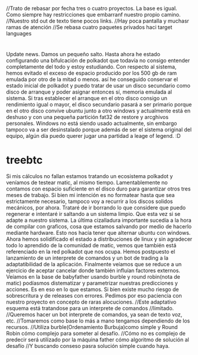 #
//Trato de rebasar por fecha tres o cuatro proyectos. La base es igual. Como siempre hay restricciones que embarranf nuestro propio camino.
//Nuestro std out de texto tiene pocos links.
//Hay poca pantalla y muchasr ramas de atención
//Se rebasa cuatro paquetes privados haci target languages
#


Update news.
Damos un pequeño salto.
Hasta ahora he estado configurando una bifulcación de polkadot que todavía no consigo entender completamente del todo y estoy estudiando.
Con respecto al sistema, hemos evitado el exceso de espacio producido por los 500 gb de ram emulada por otro de la mitad o menos. así he conseguido conservar el estado inicial de polkadot y puedo tratar de usar un disco secundario como disco de arranque y poder asignar entonces sí, memoria emulada al sistema.
Si tras establecer el arranque en el otro disco consigo un rendimiento igual o mayor, el disco secundario pasará a ser primario porque en el otro disco convive ubuntu junto a otro windows y actualmente está en deshuso y con una pequeña partición fat32 de restore y arcghivos personales.
Windows no está siendo usado actualmente, sin embargo tampoco va a ser desinstalado porque además de ser el sistema original del equipo, algún día puedo querer jugar una partidad a leage of legend. :D



# treebtc
Si mis cálculos no fallan estamos tratando un ecosistema polkadot y veníamos de testear matic, al mismo tiempo.
Lamentablemente no contamos con espacio suficiente en el disco duro para garantizar otros tres meses de trabajo.
Si bien mi intención es no formatear hasta que sea estrictamente necesario, tampoco voy a recurrir a los discos
solidos mecánicos, por ahora. Trataré de ir borrando lo que considere que puedo regenerar e intentaré ir saltando
a un sistema limpio. Que esta vez si se adapte a nuestro sistema.
La última cizalladura importante sucedía a la hora de compilar con graficos, cosa que estamos salvando por medio de hacerlo
mediante hardware. Esto nos hacía tener que alternar ubuntu con windows. Ahora hemos solidificado el estado a distribuciones
de linux y sin agradecer todo lo aprendido de la comunidad de matic, vemos que también está referenciado en la red polkadot que
nos ocupa.
Hemos postpuesto el lanzamiento de un interprete de comandos y un bot de trading a la adaptatibilidad de la aplicación.
Finalmente veíamos que se reduce a un ejercicio de aceptar cancelar donde también influían factores externos.
Veíamos en la base de babyfather usando burble y round robin(nota de matic) podíasmos distematizar y parametrizar nuestras
predicciones y acciones. Es en eso en lo que estamos. Si bien existe mucho riesgo de sobrescritura y de releases con errores.
Pedimos por eso paciencia con nuestro proyecto en concepto de raras alocuciones. 
//Este adaptativo esquema está tratandose para un interprete de comandos
//limitado.
//Queremos hacer un bot interprete de comandos, ya sean de texto voz, etc.
//Tomaremos como base lo más a mano tengamos dependiendo de los recursos.
//Utiliza burble(Ordenamiento Burbuja)como simple y Round Robin cómo complejo para someter al desafío.
//Cómo no es complejo de predecir será utilizado por la máquina father cómo algoritmo de solución al desafío
//Y buscando conseso pasra solución simple cuando haya.
